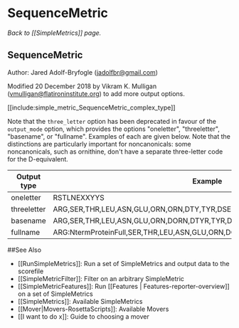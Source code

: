 # SequenceMetric
*Back to [[SimpleMetrics]] page.*
## SequenceMetric

Author: Jared Adolf-Bryfogle (jadolfbr@gmail.com)

Modified 20 December 2018 by Vikram K. Mulligan (vmulligan@flatironinstitute.org) to add more output options.

[[include:simple_metric_SequenceMetric_complex_type]]

Note that the `three_letter` option has been deprecated in favour of the `output_mode` option, which provides the options "oneletter", "threeletter", "basename", or "fullname".  Examples of each are given below.  Note that the distinctions are particularly important for noncanonicals: some noncanonicals, such as ornithine, don't have a separate three-letter code for the D-equivalent.

| Output type | Example |
| ----------- | ------- |
| oneletter   | RSTLNEXXYYS                                                                      |
| threeletter | ARG,SER,THR,LEU,ASN,GLU,ORN,ORN,DTY,TYR,DSE                                      |
| basename    | ARG,SER,THR,LEU,ASN,GLU,ORN,DORN,DTYR,TYR,DSER                                   |
| fullname    | ARG:NtermProteinFull,SER,THR,LEU,ASN,GLU,ORN,DORN,DTYR,TYR,DSER:CtermProteinFull |

##See Also

* [[RunSimpleMetrics]]: Run a set of SimpleMetrics and output data to the scorefile
* [[SimpleMetricFilter]]: Filter on an arbitrary SimpleMetric
* [[SimpleMetricFeatures]]: Run [[Features | Features-reporter-overview]] on a set of SimpleMetrics
* [[SimpleMetrics]]: Available SimpleMetrics
* [[Mover|Movers-RosettaScripts]]: Available Movers
* [[I want to do x]]: Guide to choosing a mover